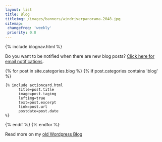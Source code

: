 ```yaml
---
layout: list
title: Blog
titleimg: /images/banners/windriverpanorama-2048.jpg
sitemap:
 changefreq: 'weekly'
 priority: 0.8
---
```

{% include blognav.html %}
 
  <div class="container infocard">
    <div class="text-center fst-italic">Do you want to be notified when there are new blog posts? <a href="https://feedburner.google.com/fb/a/mailverify?uri=FunSizeHikes&amp;loc=en_US" title="Subscribe">Click here for email notifications</a>.
    </div>
  </div>

{% for post in site.categories.blog %}
  {% if post.categories contains 'blog' %}
   
    {% include actioncard.html 
          title=post.title
          image=post.tagimg
          leftimg=true
          text=post.excerpt
          link=post.url
          postdate=post.date
    %}
   
  {% endif %}
{% endfor %}
 
  <div class="container infocard">
    <div class="text-center fst-italic">Read more on my 
      <a href="https://eloiserobbins.wordpress.com" title="WordPress" class="text-decoration-none">
              old Wordpress Blog</a>
    </div>
  </div>
 
